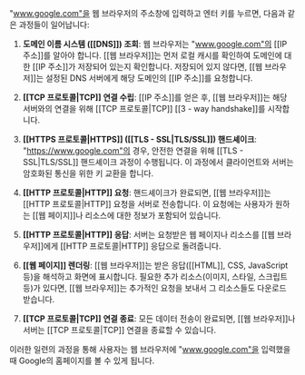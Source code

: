 "www.google.com"을 웹 브라우저의 주소창에 입력하고 엔터 키를 누르면, 다음과 같은 과정들이 일어납니다:

1. **도메인 이름 시스템 ([[DNS]]) 조회**: 웹 브라우저는 "www.google.com"의 [[IP 주소]]를 알아야 합니다. [[웹 브라우저]]는 먼저 로컬 캐시를 확인하여 도메인에 대한 [[IP 주소]]가 저장되어 있는지 확인합니다. 저장되어 있지 않다면, [[웹 브라우저]]는 설정된 DNS 서버에게 해당 도메인의 [[IP 주소]]를 요청합니다.

2. **[[TCP 프로토콜|TCP]] 연결 수립**: [[IP 주소]]를 얻은 후, [[웹 브라우저]]는 해당 서버와의 연결을 위해 [[TCP 프로토콜|TCP]] [[3 - way handshake]]를 시작합니다.

3. **[[HTTPS 프로토콜|HTTPS]] ([[TLS - SSL|TLS/SSL]]) 핸드셰이크**: "https://www.google.com"의 경우, 안전한 연결을 위해 [[TLS - SSL|TLS/SSL]] 핸드셰이크 과정이 수행됩니다. 이 과정에서 클라이언트와 서버는 암호화된 통신을 위한 키 교환을 합니다.

4. **[[HTTP 프로토콜|HTTP]] 요청**: 핸드셰이크가 완료되면, [[웹 브라우저]]는 [[HTTP 프로토콜|HTTP]] 요청을 서버로 전송합니다. 이 요청에는 사용자가 원하는 [[웹 페이지]]나 리소스에 대한 정보가 포함되어 있습니다.

5. **[[HTTP 프로토콜|HTTP]] 응답**: 서버는 요청받은 웹 페이지나 리소스를 [[웹 브라우저]]에게 [[HTTP 프로토콜|HTTP]] 응답으로 돌려줍니다.

6. **[[웹 페이지]] 렌더링**: [[웹 브라우저]]는 받은 응답([[HTML]], CSS, JavaScript 등)을 해석하고 화면에 표시합니다. 필요한 추가 리소스(이미지, 스타일, 스크립트 등)가 있다면, [[웹 브라우저]]는 추가적인 요청을 보내서 그 리소스들도 다운로드 받습니다.

7. **[[TCP 프로토콜|TCP]] 연결 종료**: 모든 데이터 전송이 완료되면, [[웹 브라우저]]나 서버는 [[TCP 프로토콜|TCP]] 연결을 종료할 수 있습니다.

이러한 일련의 과정을 통해 사용자는 웹 브라우저에 "www.google.com"을 입력했을 때 Google의 홈페이지를 볼 수 있게 됩니다.